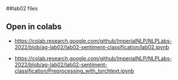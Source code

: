 ##lab02 files

## Open in colabs

- https://colab.research.google.com/github/ImperialNLP/NLPLabs-2022/blob/ag-lab02/lab02-sentiment-classification/lab02.ipynb

- https://colab.research.google.com/github/ImperialNLP/NLPLabs-2022/blob/ag-lab02/lab02-sentiment-classification/Preprocessing_with_torchtext.ipynb
